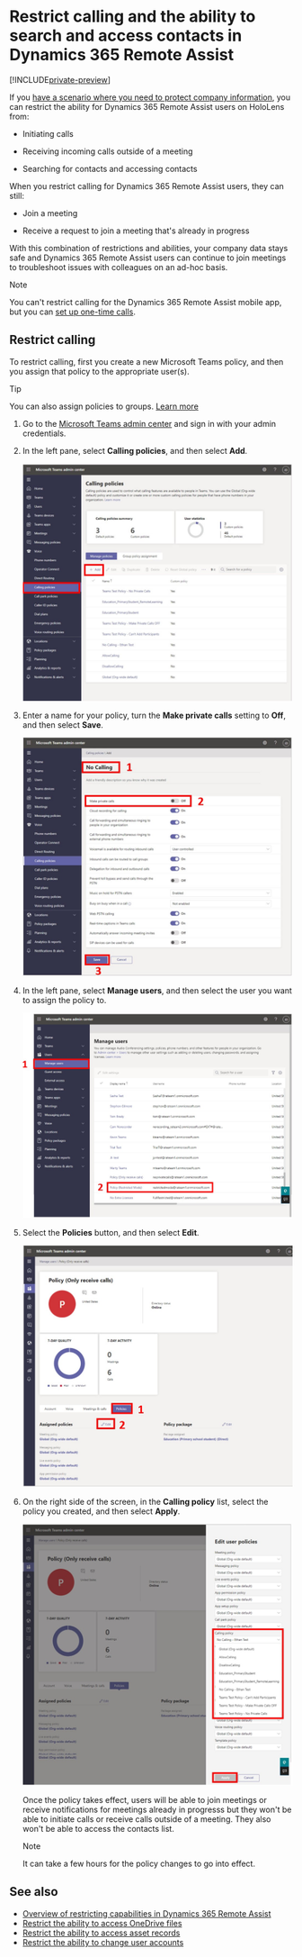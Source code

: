 
# Restrict calling and the ability to search and access contacts in Dynamics 365 Remote Assist

[!INCLUDE[private-preview](../includes/private-preview.md)]

If you [have a scenario where you need to protect company information](restricted-mode-overview.md), you can restrict the ability for Dynamics 365 Remote Assist users on HoloLens from:

- Initiating calls 

- Receiving incoming calls outside of a meeting

- Searching for contacts and accessing contacts

When you restrict calling for Dynamics 365 Remote Assist users, they can still:

- Join a meeting

- Receive a request to join a meeting that's already in progress

With this combination of restrictions and abilities, your company data stays safe and Dynamics 365 Remote Assist users can continue to join meetings to troubleshoot issues with colleagues on an ad-hoc basis. 

> [!NOTE]
> You can't restrict calling for the Dynamics 365 Remote Assist mobile app, but you can [set up one-time calls](one-time-call.md). 

## Restrict calling

To restrict calling, first you create a new Microsoft Teams policy, and then you assign that policy to the appropriate user(s). 

> [!TIP]
> You can also assign policies to groups. [Learn more](https://docs.microsoft.com/microsoftteams/assign-policies-users-and-groups) 

1. Go to the [Microsoft Teams admin center](https://admin.teams.microsoft.com) and sign in with your admin credentials.      

2. In the left pane, select **Calling policies**, and then select **Add**.

    ![Screenshot of Microsoft Teams admin center with Calling policies command and Add button highlighted.](media/restricted-mode-calling-add-policy.jpg "Screenshot of Microsoft Teams admin center with Calling policies command and Add button highlighted")

3. Enter a name for your policy, turn the **Make private calls** setting to **Off**, and then select **Save**. 

    ![Screenshot highlighting description, Make private calls option, and Save button.](media/restricted-mode-calling-turn-off-private-calls.jpg "Screenshot highlighting description, Make private calls option, and Save button")

4. In the left pane, select **Manage users**, and then select the user you want to assign the policy to. 

    ![Screenshot highlighting Manage users command and selected policy.](media/restricted-mode-calling-assign-user.jpg "Screenshot highlighting Manage users command and selected policy")

5. Select the **Policies** button, and then select **Edit**.

    ![Screenshot highlighting Policies button and Edit button.](media/restricted-mode-calling-edit.jpg "Screenshot highlighting Policies button and Edit button")

6. On the right side of the screen, in the **Calling policy** list, select the policy you created, and then select **Apply**.

    ![Screenshot of Calling policy list opened.](media/restricted-mode-calling-select-policy.jpg "Screenshot of Calling policy list opened")

   Once the policy takes effect, users will be able to join meetings or receive notifications for meetings already in progresss but they won't be able to initiate calls or receive calls outside of a meeting. They also won't be able to access the contacts list. 

    > [!NOTE]
    > It can take a few hours for the policy changes to go into effect.

## See also

- [Overview of restricting capabilities in Dynamics 365 Remote Assist](restricted-mode-overview.md)
- [Restrict the ability to access OneDrive files](restricted-mode-files.md)
- [Restrict the ability to access asset records](restricted-mode-assets.md)
- [Restrict the ability to change user accounts](restricted-mode-signout.md)
